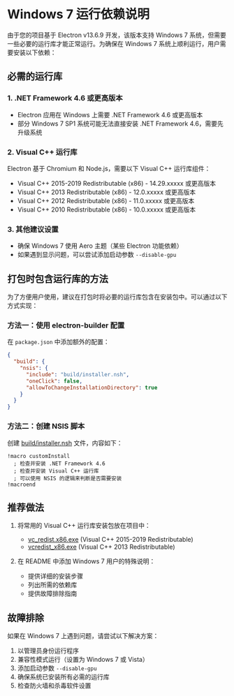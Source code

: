 # Windows 7 运行依赖说明

由于您的项目基于 Electron v13.6.9 开发，该版本支持 Windows 7 系统，但需要一些必要的运行库才能正常运行。为确保在 Windows 7 系统上顺利运行，用户需要安装以下依赖：

## 必需的运行库

### 1. .NET Framework 4.6 或更高版本
- Electron 应用在 Windows 上需要 .NET Framework 4.6 或更高版本
- 部分 Windows 7 SP1 系统可能无法直接安装 .NET Framework 4.6，需要先升级系统

### 2. Visual C++ 运行库
Electron 基于 Chromium 和 Node.js，需要以下 Visual C++ 运行库组件：
- Visual C++ 2015-2019 Redistributable (x86) - 14.29.xxxxx 或更高版本
- Visual C++ 2013 Redistributable (x86) - 12.0.xxxxx 或更高版本
- Visual C++ 2012 Redistributable (x86) - 11.0.xxxxx 或更高版本
- Visual C++ 2010 Redistributable (x86) - 10.0.xxxxx 或更高版本

### 3. 其他建议设置
- 确保 Windows 7 使用 Aero 主题（某些 Electron 功能依赖）
- 如果遇到显示问题，可以尝试添加启动参数 `--disable-gpu`

## 打包时包含运行库的方法

为了方便用户使用，建议在打包时将必要的运行库包含在安装包中。可以通过以下方式实现：

### 方法一：使用 electron-builder 配置
在 `package.json` 中添加额外的配置：

```json
{
  "build": {
    "nsis": {
      "include": "build/installer.nsh",
      "oneClick": false,
      "allowToChangeInstallationDirectory": true
    }
  }
}
```

### 方法二：创建 NSIS 脚本
创建 [build/installer.nsh](file:///f:/signature-project/build/installer.nsh) 文件，内容如下：

```nsis
!macro customInstall
  ; 检查并安装 .NET Framework 4.6
  ; 检查并安装 Visual C++ 运行库
  ; 可以使用 NSIS 的逻辑来判断是否需要安装
!macroend
```

## 推荐做法

1. 将常用的 Visual C++ 运行库安装包放在项目中：
   - [vc_redist.x86.exe](file:///f:/signature-project/vc_redist.x86.exe) (Visual C++ 2015-2019 Redistributable)
   - [vcredist_x86.exe](file:///f:/signature-project/vcredist_x86.exe) (Visual C++ 2013 Redistributable)

2. 在 README 中添加 Windows 7 用户的特殊说明：
   - 提供详细的安装步骤
   - 列出所需的依赖库
   - 提供故障排除指南

## 故障排除

如果在 Windows 7 上遇到问题，请尝试以下解决方案：

1. 以管理员身份运行程序
2. 兼容性模式运行（设置为 Windows 7 或 Vista）
3. 添加启动参数 `--disable-gpu`
4. 确保系统已安装所有必需的运行库
5. 检查防火墙和杀毒软件设置
